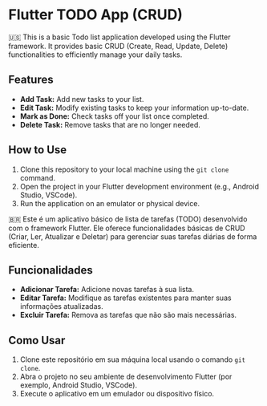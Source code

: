 # Flutter TODO App (CRUD) 

🇺🇸 This is a basic Todo list application developed using the Flutter framework. It provides basic CRUD (Create, Read, Update, Delete) functionalities to efficiently manage your daily tasks.

## Features
- **Add Task:** Add new tasks to your list.
- **Edit Task:** Modify existing tasks to keep your information up-to-date.
- **Mark as Done:** Check tasks off your list once completed.
- **Delete Task:** Remove tasks that are no longer needed.

## How to Use
1. Clone this repository to your local machine using the `git clone` command.
2. Open the project in your Flutter development environment (e.g., Android Studio, VSCode).
3. Run the application on an emulator or physical device.

🇧🇷 Este é um aplicativo básico de lista de tarefas (TODO) desenvolvido com o framework Flutter. Ele oferece funcionalidades básicas de CRUD (Criar, Ler, Atualizar e Deletar) para gerenciar suas tarefas diárias de forma eficiente.

## Funcionalidades
- **Adicionar Tarefa:** Adicione novas tarefas à sua lista.
- **Editar Tarefa:** Modifique as tarefas existentes para manter suas informações atualizadas.
- **Excluir Tarefa:** Remova as tarefas que não são mais necessárias.

## Como Usar
1. Clone este repositório em sua máquina local usando o comando `git clone`.
2. Abra o projeto no seu ambiente de desenvolvimento Flutter (por exemplo, Android Studio, VSCode).
3. Execute o aplicativo em um emulador ou dispositivo físico.
